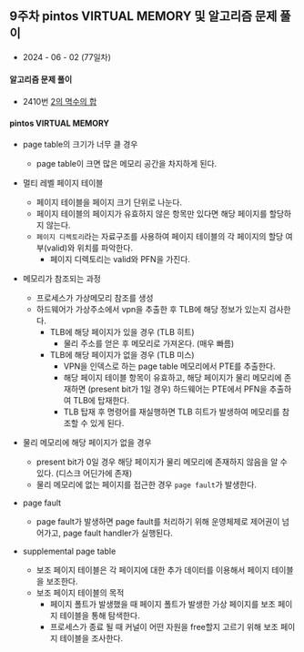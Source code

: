 ## 9주차 pintos VIRTUAL MEMORY 및 알고리즘 문제 풀이

- 2024 - 06 - 02 (77일차)

#### 알고리즘 문제 풀이

- 2410번 [2의 멱수의 합](https://github.com/dongyeoppp/Jungle_TIL/blob/main/jungle_week11/bk_2410.py)

#### pintos VIRTUAL MEMORY

- page table의 크기가 너무 클 경우
  - page table이 크면 많은 메모리 공간을 차지하게 된다.
- 멀티 레벨 페이지 테이블
  - 페이지 테이블을 페이지 크기 단위로 나눈다.
  - 페이지 테이블의 페이지가 유효하지 않은 항목만 있다면 해당 페이지를 할당하지 않는다.
  - `페이지 디렉토리`라는 자료구조를 사용하여 페이지 테이블의 각 페이지의 할당 여부(valid)와 위치를 파악한다.
    - 페이지 디렉토리는 valid와 PFN을 가진다.
- 메모리가 참조되는 과정
  - 프로세스가 가상메모리 참조를 생성
  - 하드웨어가 가상주소에서 vpn을 추출한 후 TLB에 해당 정보가 있는지 검사한다.
    - TLB에 해당 페이지가 있을 경우 (TLB 히트)
      - 물리 주소를 얻은 후 메모리로 가져온다. (매우 빠름)
    - TLB에 해당 페이지가 없을 경우 (TLB 미스)
      - VPN을 인덱스로 하는 page table 메모리에서 PTE를 추출한다.
      - 해당 페이지 테이블 항목이 유효하고, 해당 페이지가 물리 메모리에 존재하면 (present bit가 1일 경우) 하드웨어는 PTE에서 PFN을 추출하여 TLB에 탑재한다.
      - TLB 탑재 후 명령어를 재실행하면 TLB 히트가 발생하여 메모리를 참조할 수 있게 된다.
- 물리 메모리에 해당 페이지가 없을 경우

  - present bit가 0일 경우 해당 페이지가 물리 메모리에 존재하지 않음을 알 수 있다. (디스크 어딘가에 존재)
  - 물리 메모리에 없는 페이지를 접근한 경우 `page fault`가 발생한다.

- page fault

  - page fault가 발생하면 page fault를 처리하기 위해 운영체제로 제어권이 넘어가고, page fault handler가 실행된다.

- supplemental page table
  - 보조 페이지 테이블은 각 페이지에 대한 추가 데이터를 이용해서 페이지 테이블을 보조한다.
  - 보조 페이지 테이블의 목적
    - 페이지 폴트가 발생했을 때 페이지 폴트가 발생한 가상 페이지를 보조 페이지 테이블을 통해 탐색한다.
    - 프로세스가 종료 될 때 커널이 어떤 자원을 free할지 고르기 위해 보조 페이지 테이블을 조사한다.
